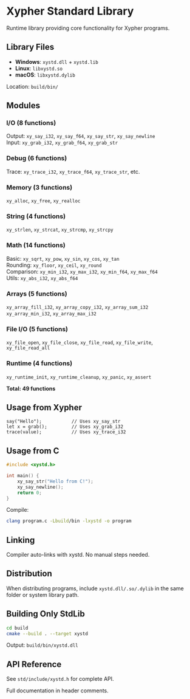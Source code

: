 # Xypher Standard Library

Runtime library providing core functionality for Xypher programs.

## Library Files

- **Windows**: `xystd.dll` + `xystd.lib`
- **Linux**: `libxystd.so`
- **macOS**: `libxystd.dylib`

Location: `build/bin/`

## Modules

### I/O (8 functions)
Output: `xy_say_i32`, `xy_say_f64`, `xy_say_str`, `xy_say_newline`  
Input: `xy_grab_i32`, `xy_grab_f64`, `xy_grab_str`

### Debug (6 functions)
Trace: `xy_trace_i32`, `xy_trace_f64`, `xy_trace_str`, etc.

### Memory (3 functions)
`xy_alloc`, `xy_free`, `xy_realloc`

### String (4 functions)
`xy_strlen`, `xy_strcat`, `xy_strcmp`, `xy_strcpy`

### Math (14 functions)
Basic: `xy_sqrt`, `xy_pow`, `xy_sin`, `xy_cos`, `xy_tan`  
Rounding: `xy_floor`, `xy_ceil`, `xy_round`  
Comparison: `xy_min_i32`, `xy_max_i32`, `xy_min_f64`, `xy_max_f64`  
Utils: `xy_abs_i32`, `xy_abs_f64`

### Arrays (5 functions)
`xy_array_fill_i32`, `xy_array_copy_i32`, `xy_array_sum_i32`  
`xy_array_min_i32`, `xy_array_max_i32`

### File I/O (5 functions)
`xy_file_open`, `xy_file_close`, `xy_file_read`, `xy_file_write`, `xy_file_read_all`

### Runtime (4 functions)
`xy_runtime_init`, `xy_runtime_cleanup`, `xy_panic`, `xy_assert`

**Total: 49 functions**

## Usage from Xypher

```xypher
say("Hello");           // Uses xy_say_str
let x = grab();         // Uses xy_grab_i32
trace(value);           // Uses xy_trace_i32
```

## Usage from C

```c
#include <xystd.h>

int main() {
    xy_say_str("Hello from C!");
    xy_say_newline();
    return 0;
}
```

Compile:
```bash
clang program.c -Lbuild/bin -lxystd -o program
```

## Linking

Compiler auto-links with xystd. No manual steps needed.

## Distribution

When distributing programs, include `xystd.dll/.so/.dylib` in the same folder or system library path.

## Building Only StdLib

```bash
cd build
cmake --build . --target xystd
```

Output: `build/bin/xystd.dll`

## API Reference

See `std/include/xystd.h` for complete API.

Full documentation in header comments.
